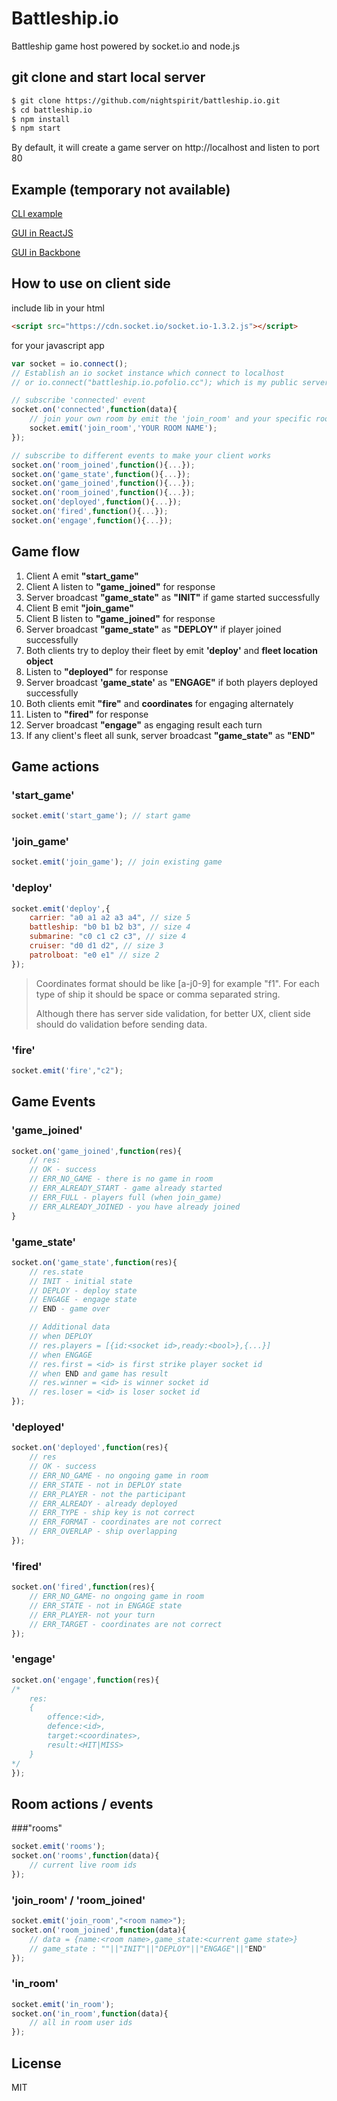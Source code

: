 # Battleship.io
Battleship game host powered by socket.io and node.js

## git clone and start local server
```bash
$ git clone https://github.com/nightspirit/battleship.io.git
$ cd battleship.io
$ npm install
$ npm start
```
By default, it will create a game server on http://localhost and listen to port 80

## Example (temporary not available)
[CLI example](http://battleship.io.pofolio.cc/)

[GUI in ReactJS](http://battleship.io.pofolio.cc/react)

[GUI in Backbone](http://battleship.io.pofolio.cc/backbone)

## How to use on client side
include lib in your html
```html
<script src="https://cdn.socket.io/socket.io-1.3.2.js"></script>
```
for your javascript app
```js
var socket = io.connect();
// Establish an io socket instance which connect to localhost
// or io.connect("battleship.io.pofolio.cc"); which is my public server.

// subscribe 'connected' event
socket.on('connected',function(data){
	// join your own room by emit the 'join_room' and your specific room name
	socket.emit('join_room','YOUR ROOM NAME');
});

// subscribe to different events to make your client works
socket.on('room_joined',function(){...});
socket.on('game_state',function(){...});
socket.on('game_joined',function(){...});
socket.on('room_joined',function(){...});
socket.on('deployed',function(){...});
socket.on('fired',function(){...});
socket.on('engage',function(){...});
```

## Game flow
1. Client A emit **"start_game"**
2. Client A listen to **"game_joined"** for response
3. Server broadcast **"game_state"** as **"INIT"** if game started successfully
4. Client B emit **"join_game"**
5. Client B listen to **"game_joined"** for response
6. Server broadcast **"game_state"** as **"DEPLOY"** if player joined successfully
7. Both clients try to deploy their fleet by emit **'deploy'** and **fleet location object**
8. Listen to **"deployed"** for response
9. Server broadcast **'game_state'** as **"ENGAGE"** if both players deployed successfully
10. Both clients emit **"fire"** and **coordinates** for engaging alternately
11. Listen to **"fired"** for response
12. Server broadcast **"engage"** as engaging result each turn
13. If any client's fleet all sunk, server broadcast  **"game_state"** as **"END"**

## Game actions
### 'start_game'
```js
socket.emit('start_game'); // start game
```
### 'join_game'
```js
socket.emit('join_game'); // join existing game
```
### 'deploy'
```js
socket.emit('deploy',{
	carrier: "a0 a1 a2 a3 a4", // size 5
	battleship: "b0 b1 b2 b3", // size 4
	submarine: "c0 c1 c2 c3", // size 4
	cruiser: "d0 d1 d2", // size 3
	patrolboat: "e0 e1" // size 2
});
```
> Coordinates format should be like [a-j0-9] for example "f1". For each type of ship it should be space or comma separated string.
>
> Although there has server side validation, for better UX, client side should do validation before sending data.

### 'fire'
```js
socket.emit('fire',"c2");
```

## Game Events
### 'game_joined'
```js
socket.on('game_joined',function(res){
	// res:
	// OK - success
	// ERR_NO_GAME - there is no game in room
	// ERR_ALREADY_START - game already started
    // ERR_FULL - players full (when join_game)
	// ERR_ALREADY_JOINED - you have already joined
}
```
### 'game_state'
```js
socket.on('game_state',function(res){
	// res.state
	// INIT - initial state
	// DEPLOY - deploy state
	// ENGAGE - engage state
	// END - game over

	// Additional data
	// when DEPLOY
	// res.players = [{id:<socket id>,ready:<bool>},{...}]
	// when ENGAGE
	// res.first = <id> is first strike player socket id
	// when END and game has result
	// res.winner = <id> is winner socket id
	// res.loser = <id> is loser socket id
});
```
### 'deployed'
```js
socket.on('deployed',function(res){
	// res
	// OK - success
	// ERR_NO_GAME - no ongoing game in room
	// ERR_STATE - not in DEPLOY state
	// ERR_PLAYER - not the participant
	// ERR_ALREADY - already deployed
	// ERR_TYPE - ship key is not correct
	// ERR_FORMAT - coordinates are not correct
	// ERR_OVERLAP - ship overlapping
});
```
### 'fired'
```js
socket.on('fired',function(res){
	// ERR_NO_GAME- no ongoing game in room
	// ERR_STATE - not in ENGAGE state
	// ERR_PLAYER- not your turn
	// ERR_TARGET - coordinates are not correct
});
```
### 'engage'
```js
socket.on('engage',function(res){
/*
	res:
	{
		offence:<id>,
		defence:<id>,
		target:<coordinates>,
		result:<HIT|MISS>
	}
*/
});
```

## Room actions / events
###"rooms"
```js
socket.emit('rooms');
socket.on('rooms',function(data){
	// current live room ids
});
```
### 'join_room' / 'room_joined'
```js
socket.emit('join_room',"<room name>");
socket.on('room_joined',function(data){
	// data = {name:<room name>,game_state:<current game state>}
	// game_state : ""||"INIT"||"DEPLOY"||"ENGAGE"||"END"
});
```
### 'in_room'
```js
socket.emit('in_room');
socket.on('in_room',function(data){
	// all in room user ids
});
```
## License
MIT
